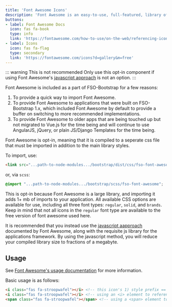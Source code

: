 ```yaml
---
title: 'Font Awesome Icons'
description: 'Font Awesome is an easy-to-use, full-featured, library of over 1300 icons.'
buttons: 
- label: Font Awesome Docs
  icon: fas fa-book   
  type: info   
  link: 'https://fontawesome.com/how-to-use/on-the-web/referencing-icons/basic-use'
- label: Icons
  icon: fas fa-flag
  type: secondary
  link: 'https://fontawesome.com/icons?d=gallery&m=free'
---
```


::: warning This is not recommended
Only use this opt-in component if using Font Awesome's [javascript approach](https://fontawesome.com/how-to-use/on-the-web/setup/getting-started?using=svg-with-js) is not an option. 
:::

Font Awesome is included as a part of FSO-Bootstrap for a few reasons:
1. To provide a quick way to import Font Awesome.
1. To provide Font Awesome to applications that were built on FSO-Bootstrap 1.x, which included Font Awesome by default to provide a buffer on switching to more recommended implementations.
1. To provide Font Awesome to older apps that are being touched up but not migrated to Vue.js for the time being and will continue to use AngularJS, jQuery, or plain JS/Django Templates for the time being.

Font Awesome is opt-in, meaning that it is compiled to a seperate css file that must be imported in addition to the main library styles.

To import, use:

```html
<link src="...path-to-node-modules.../bootstrap/dist/css/fso-font-awesome.min.css">
```

or, via `scss`:

```scss
@import "...path-to-node-modules.../bootstrap/scss/fso-font-awesome";
```

This is opt-in because Font Awesome is a large library, and importing it adds 1+ mb of imports to your application. All available CSS options are available for use, including all three font types: `regular`, `solid`, and `brands`. Keep in mind that not all icons in the `regular` font type are available to the free version of font awesome used here.

It is recommended that you instead use the [javascript aapproach](https://fontawesome.com/how-to-use/on-the-web/setup/getting-started?using=svg-with-js) documented by Font Awesome, along with the requisite js library for the applications framework. By using the javascript method, you will reduce your compiled library size to fractions of a megabyte.

## Usage

See [Font Awesome's usage documentation](https://fontawesome.com/how-to-use/on-the-web/referencing-icons/basic-use) for more information.

Basic usage is as follows:

<div>
  <i class="fas fa-stroopwafel"></i>
  <i class="fas fa-stroopwafel"></i>
  <span class="fas fa-stroopwafel"></span>
</div>

```html
<i class="fas fa-stroopwafel"></i> <!-- this icon's 1) style prefix == fas and 2) icon name == stroopwafel -->
<i class="fas fa-stroopwafel"></i> <!-- using an <i> element to reference the icon -->
<span class="fas fa-stroopwafel"></span> <!-- using a <span> element to reference the icon -->
```

<style lang="scss">
  /* Fix relative pathing of fonts for this import inside of docs */
  $fa-font-path: '../../fonts' !default;
  @import "../../scss/fso-font-awesome.scss";
</style>
